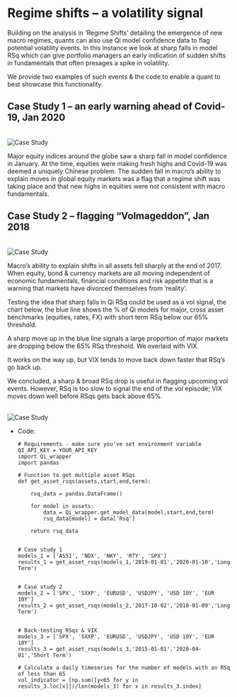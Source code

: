 # Regime shifts – a volatility signal

Building on the analysis in ‘Regime Shifts’ detailing the emergence of new macro regimes, quants can also use Qi model confidence data to flag potential volatility events. In this instance we look at sharp falls in model RSq which can give portfolio managers an early indication of sudden shifts in fundamentals that often presages a spike in volatility.

We provide two examples of such events & the code to enable a quant to best showcase this functionality.

## Case Study 1 – an early warning ahead of Covid-19, Jan 2020

<br>
<img src="https://github.com/Quant-Insight/API_Starter_Kit/blob/master/img/rsq_plot1.png" alt="Case Study"/>
</br>

Major equity indices around the globe saw a sharp fall in model confidence in January. At the time, equities were making fresh highs and Covid-19 was deemed a uniquely Chinese problem. The sudden fall in macro’s ability to explain moves in global equity markets was a flag that a regime shift was taking place and that new highs in equities were not consistent with macro fundamentals.
 
## Case Study 2 – flagging “Volmageddon”, Jan 2018

<br>
<img src="https://github.com/Quant-Insight/API_Starter_Kit/blob/master/img/rsq_plot2.png" alt="Case Study"/>
</br>

Macro’s ability to explain shifts in all assets fell sharply at the end of 2017. When equity, bond & currency markets are all moving independent of economic fundamentals, financial conditions and risk appetite that is a warning that markets have divorced themselves from ‘reality’. 

Testing the idea that sharp falls in Qi RSq could be used as a vol signal, the chart below, the blue line shows the % of Qi models for major, cross asset benchmarks (equities, rates, FX) with short term RSq below our 65% threshold.
 
A sharp move up in the blue line signals a large proportion of major markets are dropping below the 65% RSq threshold. We overlaid with VIX.
 
It works on the way up, but VIX tends to move back down faster that RSq’s go back up.
 
We concluded, a sharp & broad RSq drop is useful in flagging upcoming vol events. However, RSq is too slow to signal the end of the vol episode; VIX moves down well before RSqs gets back above 65%.

<br>
<img src="https://github.com/Quant-Insight/API_Starter_Kit/blob/master/img/vix and RSq_2.png" alt="Case Study"/>
</br>

* Code:

      # Requirements - make sure you've set environment variable QI_API_KEY = YOUR_API_KEY
      import Qi_wrapper
      import pandas
      
      # Function to get multiple asset RSqs
      def get_asset_rsqs(assets,start,end,term):

          rsq_data = pandas.DataFrame()

          for model in assets:
              data = Qi_wrapper.get_model_data(model,start,end,term)
              rsq_data[model] = data['Rsq']

          return rsq_data


      # Case study 1
      models_1 = ['AS51', 'NDX', 'NKY', 'RTY', 'SPX']
      results_1 = get_asset_rsqs(models_1,'2019-01-01','2020-01-10','Long Term')


      # Case study 2
      models_2 = ['SPX', 'SXXP', 'EURUSD', 'USDJPY', 'USD 10Y', 'EUR 10Y']
      results_2 = get_asset_rsqs(models_2,'2017-10-02','2018-01-09','Long Term')
      
      
      # Back-testing RSqs & VIX
      models_3 = ['SPX', 'SXXP', 'EURUSD', 'USDJPY', 'USD 10Y', 'EUR 10Y']
      results_3 = get_asset_rsqs(models_3,'2015-01-01','2020-04-01','Short Term')
      
      # Calculate a daily timeseries for the number of models with an RSq of less than 65
      vol_indicator = [np.sum([y<65 for y in results_3.loc[x]])/len(models_3) for x in results_3.index]
